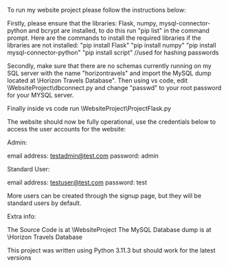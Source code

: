 To run my website project please follow the instructions below:

Firstly, please ensure that the libraries: Flask, numpy, mysql-connector-python and bcrypt are installed, to do this run "pip list" in the command prompt.
Here are the commands to install the required libraries if the libraries are not installed:
"pip install Flask"
"pip install numpy"
"pip install mysql-connector-python"
"pip install script" //used for hashing passwords


Secondly, make sure that there are no schemas currently running on my SQL server with the name "horizontravels"
and import the MySQL dump located at \Horizon Travels Database".
Then using vs code, edit \WebsiteProject\dbconnect.py and change "passwd" to your root password for your MYSQL server.

Finally inside vs code run \WebsiteProject\ProjectFlask.py

The website should now be fully operational,
use the credentials below to access the user accounts for the website:

Admin:

email address: testadmin@test.com
password: admin

Standard User:

email address: testuser@test.com
password: test

More users can be created through the signup page, but they will be standard users by default.

Extra info:

The Source Code is at \WebsiteProject
The MySQL Database dump is at \Horizon Travels Database

This project was written using Python 3.11.3 but should work for the latest versions
